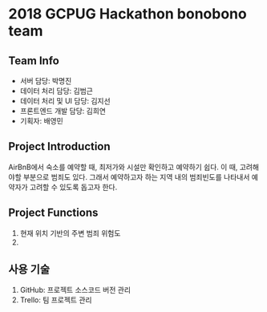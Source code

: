# **2018 GCPUG Hackathon bonobono team**
## **Team Info**
- 서버 담당: 박명진
- 데이터 처리 담당: 김범근
- 데이터 처리 및 UI 담당: 김지선
- 프론트엔드 개발 담당: 김희연
- 기획자: 배영민

## **Project Introduction**
AirBnB에서 숙소를 예약할 때, 최저가와 시설만 확인하고 예약하기 쉽다. 이 때, 고려해야할 부분으로 범죄도 있다. 그래서 예약하고자 하는 지역 내의 범죄빈도를 나타내서 예약자가 고려할 수 있도록 돕고자 한다.

## **Project Functions**
1. 현재 위치 기반의 주변 범죄 위험도
2. 

## **사용 기술**
1. GitHub: 프로젝트 소스코드 버전 관리
2. Trello: 팀 프로젝트 관리